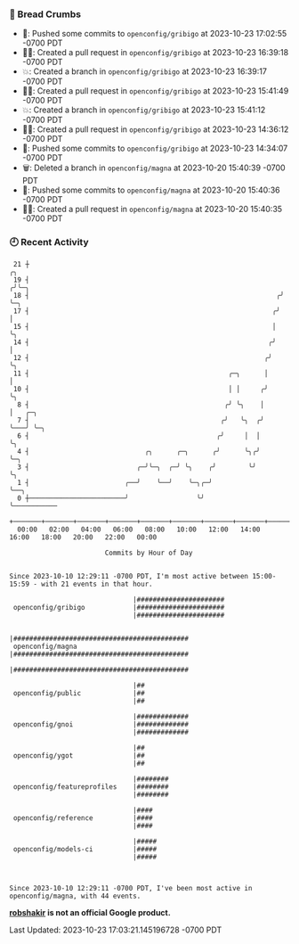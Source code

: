 ### 🍞 Bread Crumbs

 * 🚢: Pushed some commits to `openconfig/gribigo` at 2023-10-23 17:02:55 -0700 PDT
 * ✍🏼: Created a pull request in `openconfig/gribigo` at 2023-10-23 16:39:18 -0700 PDT
 * 💥: Created a branch in `openconfig/gribigo` at 2023-10-23 16:39:17 -0700 PDT
 * ✍🏼: Created a pull request in `openconfig/gribigo` at 2023-10-23 15:41:49 -0700 PDT
 * 💥: Created a branch in `openconfig/gribigo` at 2023-10-23 15:41:12 -0700 PDT
 * ✍🏼: Created a pull request in `openconfig/gribigo` at 2023-10-23 14:36:12 -0700 PDT
 * 🚢: Pushed some commits to `openconfig/gribigo` at 2023-10-23 14:34:07 -0700 PDT
 * 🗑: Deleted a branch in `openconfig/magna` at 2023-10-20 15:40:39 -0700 PDT
 * 🚢: Pushed some commits to `openconfig/magna` at 2023-10-20 15:40:36 -0700 PDT
 * ✍🏼: Created a pull request in `openconfig/magna` at 2023-10-20 15:40:35 -0700 PDT

### 🕘 Recent Activity
```
 21 ┼                                                                ╭╮
 19 ┤                                                               ╭╯╰─╮
 18 ┤                                                              ╭╯   ╰─╮
 17 ┤                                                             ╭╯      │
 15 ┤                                                             │       ╰╮
 14 ┤                                                            ╭╯        │
 12 ┤                                                           ╭╯         ╰╮
 11 ┤                                                  ╭─╮      │           │
 10 ┤                                                  │ │     ╭╯           ╰╮
  8 ┤                                                 ╭╯ ╰╮    │             │   ╭─╮
  7 ┤                                                ╭╯   ╰╮  ╭╯             ╰───╯ ╰─╮
  6 ┤                                               ╭╯     │  │                      ╰╮
  4 ┤                             ╭╮      ╭─╮      ╭╯      ╰╮╭╯                       ╰─╮
  3 ┤                           ╭─╯╰─╮  ╭─╯ ╰╮    ╭╯        ╰╯                          ╰╮
  1 ┤                        ╭──╯    ╰──╯    ╰─╮╭─╯                                      ╰──╮
  0 ┼────────────────────────╯                 ╰╯                                           ╰───────────
    +───────+───────+───────+───────+───────+───────+───────+───────+───────+───────+───────+───────+────
  00:00   02:00   04:00   06:00   08:00   10:00   12:00   14:00   16:00   18:00   20:00   22:00   00:00   

						Commits by Hour of Day


Since 2023-10-10 12:29:11 -0700 PDT, I'm most active between 15:00-15:59 - with 21 events in that hour.

```



```
                               |######################
 openconfig/gribigo            |######################
                               |######################

                               |############################################
 openconfig/magna              |############################################
                               |############################################

                               |##
 openconfig/public             |##
                               |##

                               |#############
 openconfig/gnoi               |#############
                               |#############

                               |##
 openconfig/ygot               |##
                               |##

                               |########
 openconfig/featureprofiles    |########
                               |########

                               |####
 openconfig/reference          |####
                               |####

                               |#####
 openconfig/models-ci          |#####
                               |#####



Since 2023-10-10 12:29:11 -0700 PDT, I've been most active in openconfig/magna, with 44 events.

```
**[robshakir](mailto:robjs@google.com) is not an official Google product.**  


Last Updated: 2023-10-23 17:03:21.145196728 -0700 PDT
